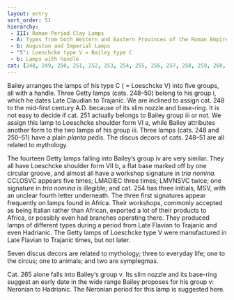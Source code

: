 ```yaml
---
layout: entry
sort_order: 51
hierarchy:
 - III: Roman-Period Clay Lamps
 - A: Types from both Western and Eastern Provinces of the Roman Empire
 - b: Augustan and Imperial Lamps
 - "5": Loeschcke type V = Bailey type C
 - b: Lamps with handle
cat: [248, 249, 250, 251, 252, 253, 254, 255, 256, 257, 258, 259, 260, 261, 262, 263, 264, 265]
---
```


Bailey arranges the lamps of his type C ( = Loeschcke V) into five groups, all with a handle. Three Getty lamps (cats. 248–50) belong to his group i, which he dates Late Claudian to Trajanic. We are inclined to assign cat. 248 to the mid-first century A.D. because of its slim nozzle and base-ring. It is not easy to decide if cat. 251 actually belongs to Bailey group iii or not. We assign this lamp to Loeschcke shoulder form VI a, while Bailey attributes another form to the two lamps of his group iii. Three lamps (cats. 248 and 250–51) have a plain *planta pedis.* The discus decors of cats. 248–51 are all related to mythology.

The fourteen Getty lamps falling into Bailey’s group iv are very similar. They all have Loeschcke shoulder form VII b, a flat base marked off by one circular groove, and almost all have a workshop signature in *tria nomina.* <span class="inscription">CCLOSVC</span> appears five times; <span class="inscription">LMADIEC</span> three times; <span class="inscription">LMVNSVC</span> twice; one signature in *tria nomina* is illegible; and cat. 254 has three initials, <span class="inscription">MSV</span>, with an unclear fourth letter underneath. The three first signatures appear frequently on lamps found in Africa. Their workshops, commonly accepted as being Italian rather than African, exported a lot of their products to Africa, or possibly even had branches operating there. They produced lamps of different types during a period from Late Flavian to Trajanic and even Hadrianic. The Getty lamps of Loeschcke type V were manufactured in Late Flavian to Trajanic times, but not later.

Seven discus decors are related to mythology; three to everyday life; one to the circus; one to animals; and two are symplegmas.

Cat. 265 alone falls into Bailey‘s group v. Its slim nozzle and its base-ring suggest an early date in the wide range Bailey proposes for his group v: Neronian to Hadrianic. The Neronian period for this lamp is suggested here.
